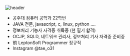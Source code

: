 ![header](https://capsule-render.vercel.app/api?type=waving&text=Taehyun_World!&animation=fadeIn&fontColor=9cf&fontSize=40&fontAlignY=20)

- 공주대 컴퓨터 공학과 22학번
- JAVA 전문, javascript, c, linux, python ....
- 정보처리 기능사 자격증 취득중 (현 필기 합격)
- OCJP, SQLD, 네트워크 관리사, 정보처리 기사 자격증 준비중
- 前 LeptonSoft Programmer 정규직
- Instagram @tae_o31

<!--- 작성중 !--->
